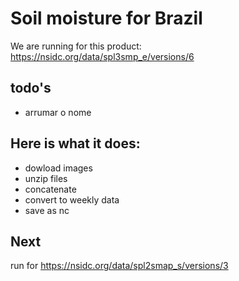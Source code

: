 # Soil moisture for Brazil

We are running for this product:
https://nsidc.org/data/spl3smp_e/versions/6

## todo's
- arrumar o nome


## Here is what it does:
- dowload images
- unzip files
- concatenate
- convert to weekly data
- save as nc


## Next
run for https://nsidc.org/data/spl2smap_s/versions/3 
